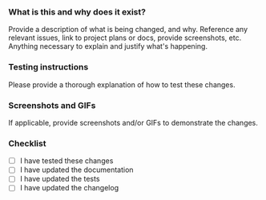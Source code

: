 ### What is this and why does it exist?

Provide a description of what is being changed, and why. Reference any relevant issues, link to project plans or docs, provide screenshots, etc. Anything necessary to explain and justify what's happening.

### Testing instructions

Please provide a thorough explanation of how to test these changes.

### Screenshots and GIFs

If applicable, provide screenshots and/or GIFs to demonstrate the changes.

### Checklist

- [ ] I have tested these changes
- [ ] I have updated the documentation
- [ ] I have updated the tests
- [ ] I have updated the changelog
